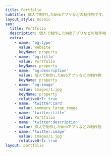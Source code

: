 ```yaml
---
title: Portfolio
subtitle: 個人で制作したWebアプリなどの制作物です。
layout_style: mosaic
seo:
  title: Portfolio
  description: 個人で制作したWebアプリなどの制作物
  extra:
    - name: 'og:type'
      value: website
      keyName: property
    - name: 'og:title'
      value: Portfolio
      keyName: property
    - name: 'og:description'
      value: 個人で制作したWebアプリなどの制作物
      keyName: property
    - name: 'og:image'
      value: images/1.jpg
      keyName: property
      relativeUrl: true
    - name: 'twitter:card'
      value: summary_large_image
    - name: 'twitter:title'
      value: Portfolio
    - name: 'twitter:description'
      value: 個人で制作したWebアプリなどの制作物
    - name: 'twitter:image'
      value: images/1.jpg
      relativeUrl: true
layout: portfolio
---
```

